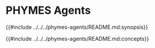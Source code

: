 # PHYMES Agents

{{#include ../../../phymes-agents/README.md:synopsis}}

{{#include ../../../phymes-agents/README.md:concepts}}